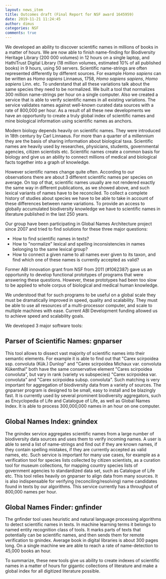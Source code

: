 ```yaml
---
layout: news_item
title: Outcomes draft (Final Report for NSF award 1645959)
date: 2019-11-21 11:24:45
author: dimus
categories: NSF
comments: true
---
```


We developed an ability to discover scientific names in millions of books in
a matter of hours. We are now able to finish name-finding for Biodiversity
Heritage Library (200 000 volumes) in 12 hours on a single laptop, and
HathiTrust Digital Library (18 million volumes, estimated 10% of all
published books) in 9 hours, using 50 servers. Scientific name-strings are
often represented differently by different sources. For example _Homo
sapiens_ can be written as _Homo sapiens_ Linnaeus, 1758, _Homo sapiens
sapiens_, _Homo sapiens_ Linn. etc. To understand that all these variations
talk about the same species they need to be normalized. We built a tool that
normalizes 300 million name-strings per hour on a single computer. Also we
created a service that is able to verify scientific names in all existing
variations. The service validates names against well-known curated data
sources with a rate of 800,000 per hour. As a result of all these new
developments we have an opportunity to create a truly global index of
scientific names and mine biological information using scientific names as
anchors.

Modern biology depends heavily on scientific names. They were introduced in
18th century by Carl Linnaeus. For more than a quarter of a millennium they
are the basis of sharing information about biological taxa. Scientific names
are heavily used by researches, physicians, students, governmental agencies,
citizen scientists etc. Scientific names create a common basis for
biology and give us an ability to connect millions of medical and
biological facts together into a graph of knowledge.

However scientific names change quite often. According to our observations
there are about 3 different scientific names per species on average. On top
of that, scientific names usually are not rendered exactly the same way in
different publications, as we showed above, and such lexical variants of
names have to be reconciled. To collect a complete history of studies about
species we have to be able to take in account of these differences between
name variations. To provide an access to globally accumulated biodiversity
knowledge we have to scientific names in literature published in the last 250
years.

Our group have been participating in Global Names Architecture project since
2007 and tried to find solutions for these three major questions:

* How to find scientific names in texts?
* How to "normalize" lexical and spelling inconsistencies in names belonging to
  the same lexical group?
* How to connect a given name to all names ever given to its taxon, and find
  which one of these names is currently accepted as valid?

Former ABI innovation grant from NSF from 2011 (#1062387) gave us an
opportunity to develop functional prototypes of programs that were answering
these questions. However, these prototypes had been too slow to be applied
to whole corpus of biological and medical human knowledge.

We understood that for such programs to be useful on a global scale they must
be dramatically improved in speed, quality and scalability. They must be able
to use all resources of a multi-processor computer, and scale to multiple
machines with ease. Current ABI Development funding allowed us to achieve
speed and scalability goals.

We developed 3 major software tools:

## Parser of Scientific Names: gnparser

This tool allows to dissect vast majority of scientific names into their
semantic elements. For example it is able to find out that "Carex scirpoidea
ssp. convoluta (Kük.) Dunlop" and "Carex scirpoidea Michaux var. convoluta
Kükenthal" both have the same conservative element "Cares scirpoidea
convoluta", but vary in rank (variety vs subspecies) "Carex scirpoidea var.
convoluta" and "Carex scirpoidea subsp. convoluta". Such matching is very
important for aggregation of biodiversity data from a variety of sources. The
gnparser program is designed to be small, easy to install and be blazingly
fast. It is currently used by several prominent biodiversity aggregators,
such as Encyclopedia of Life and Catalogue of Life, as well as Global Names
Index. It is able to process 300,000,000 names in an hour on one computer.

## Global Names Index: gnindex

The gnindex service aggregates scientific names from a large number of
biodiversity data sources and uses them to verify incoming names. A user is
able to send a list of name-strings and find out if they are known names, if
they contain spelling mistakes, if they are currently accepted as valid
names, etc. Such service is important for many use cases, for example as a
verification tool for species lists collected by citizen scientists, as a
curation tool for museum collections, for mapping country species lists of
government agencies to standardized data set, such as Catalogue of Life etc.
This tool relies heavily on gnparser to align data from many sources. It is
also indispensable for verifying (reconciling/resolving) name candidates
found in texts by our algorithms. This service currently has a throughput of
800,000 names per hour.

## Global Names Finder: gnfinder

The gnfinder tool uses heuristic and natural language processing algorithms
to detect scientific names in texts. In machine learning terms it belongs to
named entity recognition class of tools. It marks parts of texts that
potentially can be scientific names, and then sends them for remote
verification to gnindex. Average book in digital libraries is about 300 pages
long. On a single machine we are able to reach a rate of name-detection to
45,000 books an hour.

To summarize, these new tools give us ability to create indexes of scientific
names in a matter of hours for gigantic collections of literature and make
a global index for all digitized literature possible.
